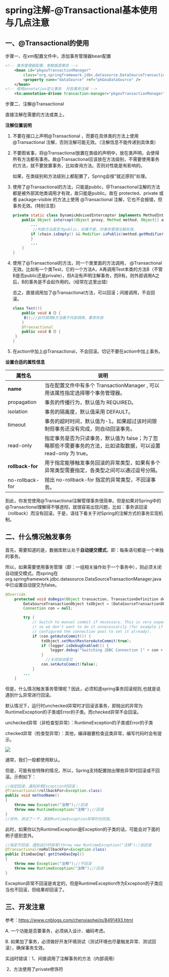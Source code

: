 # spring注解-@Transactional基本使用与几点注意

## 一、@Transactional的使用

步骤一、在xml配置文件中，添加事务管理器bean配置

~~~xml
<!-- 事务管理器配置，单数据源事务 -->
    <bean id="pkgouTransactionManager"
        class="org.springframework.jdbc.datasource.DataSourceTransactionManager">
        <property name="dataSource" ref="pkGouDataSource" />
    </bean>
<!-- 使用annotation定义事务  开启事务注解 -->
    <tx:annotation-driven transaction-manager="pkgouTransactionManager" />
~~~

步骤二、注解@Transactional

直接注解在需要的方法或类上。

**注解位置说明**

1. 不要在接口上声明@Transactional ，而要在具体类的方法上使用 @Transactional 注解，否则注解可能无效。（注解信息不能传递到具体类）

2. 不要图省事，将@Transactional放置在类级的声明中，放在类声明，会使得所有方法都有事务。故@Transactional应该放在方法级别，不需要使用事务的方法，就不要放置事务，比如查询方法。否则对性能是有影响的。

   如果，在类级别和方法级别上都配置了，Spring会按"就近原则"处理。

3. 使用了@Transactional的方法，只能是public，@Transactional注解的方法都是被外部其他类调用才有效，故只能是public。故在 protected、private 或者 package-visible 的方法上使用 @Transactional 注解，它也不会报错，但事务无效。(特别注意)

   ~~~java
   private static class DynamicAdvisedInterceptor implements MethodInterceptor, Serializable {
       public Object intercept(Object proxy, Method method, Object[] args, MethodProxy methodProxy) throws Throwable {
           ...
            //判断方法是否为public，如果不是，则事务管理注解失效。
           if (chain.isEmpty() && Modifier.isPublic(method.getModifiers())) {
           }
           ...
       }
   }
   ~~~

4. 使用了@Transactional的方法，同一个类里面的方法调用， @Transactional无效。比如有一个类Test，它的一个方法A，A再调用Test本类的方法B（不管B是否public还是private），但A没有声明注解事务，而B有。则外部调用A之后，B的事务是不会起作用的。（经常在这里出错）

   总之，直接调用加了@Transactional方法，可以回滚；间接调用，不会回滚。

   ```java
   class Test(){
       public void A（）{
       	B();//此时调用B方法属于内部调用，事务失效
       }
       @Transactional
       public void B（）{
   	}
   }
   ```

5. 在action中加上@Transactional，不会回滚。切记不要在action中加上事务。

**设置合适的属性信息**

| 属性名           | 说明                                                         |
| ---------------- | ------------------------------------------------------------ |
| **name**         | 当在配置文件中有多个 TransactionManager , 可以用该属性指定选择哪个事务管理器。 |
| propagation      | 事务的传播行为，默认值为 REQUIRED。                          |
| isolation        | 事务的隔离度，默认值采用 DEFAULT。                           |
| timeout          | 事务的超时时间，默认值为-1。如果超过该时间限制但事务还没有完成，则自动回滚事务。 |
| read-only        | 指定事务是否为只读事务，默认值为 false；为了忽略那些不需要事务的方法，比如读取数据，可以设置 read-only 为 true。 |
| **rollback-for** | 用于指定能够触发事务回滚的异常类型，如果有多个异常类型需要指定，各类型之间可以通过逗号分隔。 |
| no-rollback- for | 抛出 no-rollback-for 指定的异常类型，不回滚事务。            |

到此，你发觉使用@Transactional注解管理事务很简单。但是如果对Spring中的@Transactional理解得不够透彻，就很容易出现问题，比如：事务该回滚（rollback）而没有回滚。于是，请往下看关于对Spring的注解方式的事务实现机制。

## 二、什么情况触发事务

首先，需要知道的是，数据库默认处于**自动提交模式**，即：每条语句都是一个单独的事务。

所以，如果需要使用事务管理（即：一组相关操作处于一个事务中），则必须关闭自动提交模式。而spring在org.springframework.jdbc.datasource.DataSourceTransactionManager.java中已设置自动提交为false。

~~~java
@Override
	protected void doBegin(Object transaction, TransactionDefinition definition) {
		DataSourceTransactionObject txObject = (DataSourceTransactionObject) transaction;
		Connection con = null;

		try {
			// Switch to manual commit if necessary. This is very expensive in some JDBC drivers,
			// so we don't want to do it unnecessarily (for example if we've explicitly
			// configured the connection pool to set it already).
			if (con.getAutoCommit()) {
				txObject.setMustRestoreAutoCommit(true);
				if (logger.isDebugEnabled()) {
					logger.debug("Switching JDBC Connection [" + con + "] to manual commit");
				}
                  //关闭自动提交
				con.setAutoCommit(false);
			}
		...	
	}
~~~

但是，什么情况触发事务管理呢？因此，必须知道spring事务回滚规则,也就是说遇到什么异常进行回滚。

默认情况下，运行时unchecked异常时才回滚该事务，即抛出的异常为RuntimeException的子类或Error的子类。而checked异常不会回滚。

​	unchecked异常（非检查型异常）：RuntimeException的子类或Error的子类

​	checked异常（检查型异常）：其他，编译器要检查这类异常，编写代码时会有提示。

![](D:\ztl\笔记\spring\spring事务\spring注解-@Transactional基本使用与几点注意md\pictures\20171010184746692.jpg)

通常，我们一般都使用默认。

但是，可能有些特殊的情况，所以，Spring支持配置抛出哪些异常时回滚或不回滚。示例如下：

~~~java
//指定回滚，遇到异常Exception时回滚；
@Transactional(rollbackFor=Exception.class) 
public void methodName()
{
    throw new Exception("注释");//回滚
    throw new RuntimeException("注释");//回滚
}
//另外，测试了一下，遇到RuntimeException异常时也回滚。
~~~

此时，如果你以为RuntimeException是Exception的子类的话，可能会对下面的例子感到意外。

~~~java
//指定不回滚，遇到运行时异常(throw new RuntimeException("注释");)会回滚
@Transactional(noRollbackFor=Exception.class)
public ItimDaoImpl getItemDaoImpl()
{
    throw new Exception("注释");//不回滚
	throw new RuntimeException("注释");//回滚
}
~~~

Exception异常不回滚是肯定的，但是RuntimeException作为Exception的子类应当也不回滚，但结果却回滚了。

## 三、开发注意

参考：https://www.cnblogs.com/chenxiaohei/p/8491493.html

A. 一个功能是否要事务，必须纳入设计、编码考虑。

B. 如果加了事务，必须做好开发环境测试（测试环境也尽量触发异常、测试回滚），确保事务生效。

实战时错误：1、间接调用了注解事务的方法（内部调用）

​		      2、方法使用了private修饰符